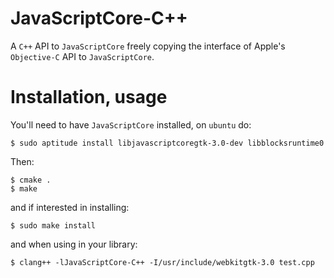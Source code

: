 JavaScriptCore-C++
=====================

A `C++` API to `JavaScriptCore` freely copying the interface of
Apple's `Objective-C` API to `JavaScriptCore`.

# Installation, usage

You'll need to have `JavaScriptCore` installed, on `ubuntu` do:

```shell
$ sudo aptitude install libjavascriptcoregtk-3.0-dev libblocksruntime0
```

Then:

```shell
$ cmake .
$ make
```

and if interested in installing:

```shell
$ sudo make install
```

and when using in your library:

```shell
$ clang++ -lJavaScriptCore-C++ -I/usr/include/webkitgtk-3.0 test.cpp
```
